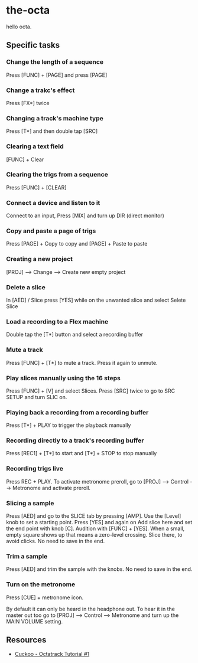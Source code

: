 # the-octa

hello octa.

## Specific tasks
### Change the length of a sequence
Press [FUNC] + [PAGE] and press [PAGE]

### Change a trakc's effect
Press [FX*] twice

### Changing a track's machine type
Press [T*] and then double tap [SRC]

### Clearing a text field
[FUNC] + Clear

### Clearing the trigs from a sequence
Press [FUNC] + [CLEAR]

### Connect a device and listen to it
Connect to an input, Press [MIX] and turn up DIR (direct monitor)

### Copy and paste a page of trigs
Press [PAGE] + Copy to copy and [PAGE] + Paste to paste

### Creating a new project
[PROJ] --> Change --> Create new empty project

### Delete a slice
In [AED] / Slice press [YES] while on the unwanted slice and select Selete Slice

### Load a recording to a Flex machine
Double tap the [T*] button and select a recording buffer

### Mute a track
Press [FUNC] + [T*] to mute a track. Press it again to unmute.

### Play slices manually using the 16 steps
Press [FUNC] + [V] and select Slices. Press [SRC] twice to go to SRC SETUP and turn SLIC on.

### Playing back a recording from a recording buffer
Press [T*] + PLAY to trigger the playback manually

### Recording directly to a track's recording buffer
Press [REC1] + [T*] to start and [T*] + STOP to stop manually

### Recording trigs live
Press REC + PLAY. To activate metronome preroll, go to [PROJ] --> Control --> Metronome and activate preroll.

### Slicing a sample
Press [AED] and go to the SLICE tab by pressing [AMP]. Use the [Level] knob to set a starting point. Press [YES] and again on Add slice here and set the end point with knob [C]. Audition with [FUNC] + [YES]. When a small, empty square shows up that means a zero-level crossing. Slice there, to avoid clicks. No need to save in the end.

### Trim a sample
Press [AED] and trim the sample with the knobs. No need to save in the end.

### Turn on the metronome
Press [CUE] + metronome icon.

By default it can only be heard in the headphone out. To hear it in the master out too go to [PROJ] --> Control --> Metronome and turn up the MAIN VOLUME setting.

## Resources
- [Cuckoo - Octatrack Tutorial #1](https://www.youtube.com/watch?v=NrhPOGzn7LI)

